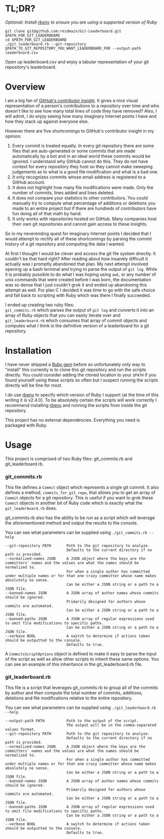 # TL;DR?
*Optional: Install [rbenv](https://github.com/rbenv/rbenv) to ensure you are using a supported version of Ruby*
```
git clone git@github.com:reidmain/Git-Leaderboard.git $PATH_FOR_GIT_LEADERBOARD
cd $PATH_FOR_GIT_LEADERBOARD
./git_leaderboard.rb --git-repository $PATH_TO_GIT_REPOSITORY_YOU_WANT_LEADERBOARD_FOR --output-path leaderboard.csv
```
Open up leaderboard.csv and enjoy a tabular representation of your git repository's leaderboard.

# Overview
I am a big fan of [GitHub's contributor insight](https://help.github.com/articles/viewing-contribution-activity-in-a-repository/). It gives a nice visual representation of a person's contributions to a repository over time and who doesn't like to see how many total lines of code they have removed? Also, I will admit, I do enjoy seeing how many imaginary Internet points I have and how they stack up against everyone else.

However there are five shortcomings to GitHub's contributor insight in my opinion:
1. Every commit is treated equally. In every git repository there are some files that are auto-generated or some commits that are made automatically by a bot and in an ideal world these commits would be ignored. I understand why GitHub cannot do this. They do not have context for every repository they host so they cannot make sweeping judgements as to what is a good file modification and what is a bad one.
2. It only recognizes commits whose email address is registered to a GitHub account.
3. It does not highlight how many file modifications were made. Only the number of commits, lines added and lines deleted.
4. It does not compare your statistics to other contributors. You could manually try to compute what percentage of additions or deletions you made to an entire project but if there are hundreds of contributors have fun doing all of that math by hand.
5. It only works with repositories hosted on GitHub. Many companies host their own git repositories and cannot gain access to these insights.

So in my neverending quest for imaginary Internet points I decided that I would attempt to rectify all of these shortcomings by parsing the commit history of a git repository and computing the data I wanted.

At first I thought I would be clever and access the git file system directly. It couldn't be that hard right? After reading about how insanely difficult it actually was I promptly abandoned that plan. My next attempt involved opening up a bash terminal and trying to parse the output of `git log`. While it is probably possible to do what I was hoping using `awk`, or any number of unix commands that were created before I was born, the documentation was so dense that I just couldn't grok it and ended up abandoning this attempt as well. For plan C I decided it was time to go with the safe choice and fall back to scripting with Ruby which was there I finally succeeded.

I ended up creating two ruby files:  
`git_commits.rb` which parses the output of `git log` and converts it into an array of Ruby objects that you can easily iterate over and  
`git_leaderboard.rb` which consumes that array of commit objects and computes what I think is the definitive version of a leaderboard for a git repository.

# Installation
I have never shipped a [Ruby gem](https://rubygems.org) before so unfortunately only way to "install" this currently is to clone this git repository and run the scripts directly. You could consider adding the cloned location to your `$PATH` if you found yourself using these scripts so often but I suspect running the scripts directly will be fine for most.

I do use [rbenv](https://github.com/rbenv/rbenv) to specify which version of Ruby I support (at the time of this writing it is v2.4.0). To be absolutely certain the scripts will work correctly I recommend installing [rbenv](https://github.com/rbenv/rbenv) and running the scripts from inside the git repository.

This project has no external dependencies. Everything you need is packaged with Ruby.

# Usage
This project is comprised of two Ruby files: git_commits.rb and git_leaderboard.rb.

### git_commits.rb
This file defines a `Commit` object which represents a single git commit. It also defines a method, `commits_for_git_repo`, that allows you to get an array of `Commit` objects for a git repository. This is useful if you want to grok these `Commit` objects in another bit of Ruby code which is exactly what the `git_leaderboard.rb` does.

git_commits.rb also has the ability to be run as a script which will leverage the aforementioned method and output the results to the console.

You can see what parameters can be supplied using `./git_commits.rb --help`

```
--git-repository PATH		Path to the git repository to analyze.
							Defaults to the current directory if no path is provided.
--normalized-names JSON		A JSON object where the keys are the committers' names and the values are what the names should be normalized to.
							For when a single author has committed under multiple names or for that one crazy committer whose name makes absolutely no sense.
							Can be either a JSON string or a path to a JSON file.
--banned-names JSON			A JSON array of author names whose commits should be ignored.
							Primarily designed for authors whose commits are automated.
							Can be either a JSON string or a path to a JSON file.
--banned-paths JSON			A JSON array of regular expressions used to omit file modifications to specific paths.
							Can be either a JSON string or a path to a JSON file.
--verbose BOOL				A switch to determine if actions taken should be outputted to the console.
							Defaults to true.
```

A `CommitsScriptOptions` object is defined to make it easy to parse the input of the script as well as allow other scripts to inherit these same options. You can see an example of this inheritance in the git_leaderboard.rb file.

### git_leaderboard.rb
This file is a script that leverages git_commits.rb to group all of the commits by author and then compute the total number of commits, additions, deletions and file modifications relative to the entire repository.

You can see what parameters can be supplied using `./git_leaderboard.rb --help`

```
--output-path PATH			Path to the output of the script.
							The output will be in the comma-separated values format.
--git-repository PATH		Path to the git repository to analyze.
							Defaults to the current directory if no path is provided.
--normalized-names JSON		A JSON object where the keys are the committers' names and the values are what the names should be normalized to.
							For when a single author has committed under multiple names or for that one crazy committer whose name makes absolutely no sense.
							Can be either a JSON string or a path to a JSON file.
--banned-names JSON			A JSON array of author names whose commits should be ignored.
							Primarily designed for authors whose commits are automated.
							Can be either a JSON string or a path to a JSON file.
--banned-paths JSON			A JSON array of regular expressions used to omit file modifications to specific paths.
							Can be either a JSON string or a path to a JSON file.
--verbose BOOL				A switch to determine if actions taken should be outputted to the console.
							Defaults to true.
```

